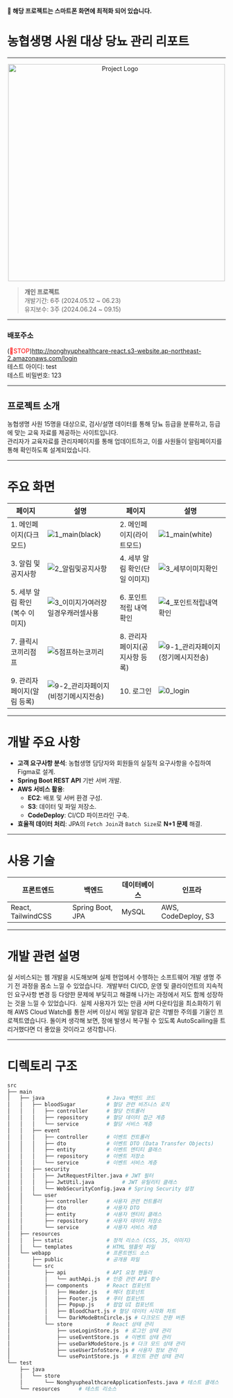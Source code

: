 
**🔴 해당 프로젝트는 스마트폰 화면에 최적화 되어 있습니다.**

# 농협생명 사원 대상 당뇨 관리 리포트

---
<div align="center">
    <img src="https://github.com/user-attachments/assets/53177c3c-da22-4bf2-a40d-cde5c2f038f4" alt="Project Logo" width="500">
</div>

> **개인 프로젝트**  
> 개발기간: 6주 (2024.05.12 ~ 06.23)  
> 유지보수: 3주 (2024.06.24 ~ 09.15)

---
### 배포주소  
(<span style="color:red;">🔴STOP</span>)http://nonghyuphealthcare-react.s3-website.ap-northeast-2.amazonaws.com/login  
테스트 아이디: test  
테스트 비밀번호: 123

---

## 프로젝트 소개

농협생명 사원 15명을 대상으로, 검사/설명 데이터를 통해 당뇨 등급을 분류하고, 등급에 맞는 교육 자료를 제공하는 사이트입니다.  
관리자가 교육자료를 관리자페이지를 통해 업데이트하고, 이를 사원들이 알림페이지를 통해 확인하도록 설계되었습니다.

---
# 주요 화면

| 페이지 | 설명                          | 페이지 | 설명                          |
|------|-------------------------------|------|-------------------------------|
| 1. 메인페이지(다크모드)             | ![1_main(black)](https://github.com/user-attachments/assets/cf987972-2e34-4b8c-a6da-d09d89c79613) | 2. 메인페이지(라이트모드)       | ![1_main(white)](https://github.com/user-attachments/assets/958faa96-3197-47b3-83bf-85bfd496b0cd) |
| 3. 알림 및 공지사항                 | ![2_알림및공지사항](https://github.com/user-attachments/assets/8ec615dc-42aa-416d-b5e4-c1638b6e82cb) | 4. 세부 알림 확인(단일 이미지)  | ![3_세부이미지확인](https://github.com/user-attachments/assets/c8b75a9c-fa5b-4517-861b-8eff765fef48) |
| 5. 세부 알림 확인(복수 이미지)      | ![3_이미지가여러장일경우캐러셀사용](https://github.com/user-attachments/assets/c0321afb-6fe6-47e0-b7fd-126c502adea1) | 6. 포인트 적립 내역 확인        | ![4_포인트적립내역확인](https://github.com/user-attachments/assets/5809b0a2-3593-4a60-b16a-5e8224d4e509) |
| 7. 클릭시 코끼리점프                 | ![5점프하는코끼리](https://github.com/user-attachments/assets/5c8e52c0-526e-4755-9062-971eda6aba26) | 8. 관리자페이지(공지사항 등록)   | ![9-1_관리자페이지(정기메시지전송)](https://github.com/user-attachments/assets/3e0e053d-2793-4249-bb2a-53dbccaa3d37) |
| 9. 관리자페이지(알림 등록)          | ![9-2_관리자페이지(비정기메시지전송)](https://github.com/user-attachments/assets/25cb1c16-bbbc-4124-807d-89d7c098471a) | 10. 로그인                     | ![0_login](https://github.com/user-attachments/assets/04e747d0-6c06-492c-b16a-2fa2c67b3b24) |

---

# 개발 주요 사항

- **고객 요구사항 분석**: 농협생명 담당자와 회원들의 실질적 요구사항을 수집하여 Figma로 설계.
- **Spring Boot REST API** 기반 서버 개발.
- **AWS 서비스 활용**:
  - **EC2**: 배포 및 서버 환경 구성.
  - **S3**: 데이터 및 파일 저장소.
  - **CodeDeploy**: CI/CD 파이프라인 구축.
- **효율적 데이터 처리**: JPA의 `Fetch Join`과 `Batch Size`로 **N+1 문제** 해결.

---

# 사용 기술

| **프론트엔드**     | **백엔드**         | **데이터베이스** | **인프라**      |
|------------------|------------------|--------------|---------------|
| React, TailwindCSS | Spring Boot, JPA | MySQL        | AWS, CodeDeploy, S3 |

---

# 개발 관련 설명
실 서비스되는 웹 개발을 시도해보며 실제 현업에서 수행하는 소프트웨어 개발 생명 주기 전 과정을 몸소 느낄 수 있었습니다. 
개발부터 CI/CD, 운영 및 클라이언트의 지속적인 요구사항 변경 등 다양한 문제에 부딪히고 해결해 나가는 과정에서 저도 함께 성장하는 것을 느낄 수 있었습니다. 
실제 사용자가 있는 만큼 서버 다운타임을 최소화하기 위해 AWS Cloud Watch를 통한 서버 이상시 메일 알람과 같은 각별한 주의를 기울인 프로젝트였습니다. 
돌이켜 생각해 보면, 장애 발생시 복구될 수 있도록 AutoScailing을 트리거했다면 더 좋았을 것이라고 생각합니다.

---

# 디렉토리 구조

```bash
src
├── main
│   ├── java                    # Java 백엔드 코드
│   │   ├── bloodSugar          # 혈당 관련 비즈니스 로직
│   │   │   ├── controller      # 혈당 컨트롤러
│   │   │   ├── repository      # 혈당 데이터 접근 계층
│   │   │   └── service         # 혈당 서비스 계층
│   │   ├── event
│   │   │   ├── controller      # 이벤트 컨트롤러
│   │   │   ├── dto             # 이벤트 DTO (Data Transfer Objects)
│   │   │   ├── entity          # 이벤트 엔티티 클래스
│   │   │   ├── repository      # 이벤트 저장소
│   │   │   └── service         # 이벤트 서비스 계층
│   │   ├── security
│   │   │   ├── JwtRequestFilter.java # JWT 필터
│   │   │   ├── JwtUtil.java         # JWT 유틸리티 클래스
│   │   │   └── WebSecurityConfig.java # Spring Security 설정
│   │   └── user
│   │       ├── controller      # 사용자 관련 컨트롤러
│   │       ├── dto             # 사용자 DTO
│   │       ├── entity          # 사용자 엔티티 클래스
│   │       ├── repository      # 사용자 데이터 저장소
│   │       └── service         # 사용자 서비스 계층
│   ├── resources
│   │   ├── static              # 정적 리소스 (CSS, JS, 이미지)
│   │   └── templates           # HTML 템플릿 파일
│   └── webapp                  # 프론트엔드 소스
│       ├── public              # 공개용 파일
│       └── src
│           ├── api             # API 요청 핸들러
│           │   └── authApi.js  # 인증 관련 API 함수
│           ├── components      # React 컴포넌트
│           │   ├── Header.js   # 헤더 컴포넌트
│           │   ├── Footer.js   # 푸터 컴포넌트
│           │   ├── Popup.js    # 팝업 UI 컴포넌트
│           │   ├── BloodChart.js # 혈당 데이터 시각화 차트
│           │   └── DarkModeBtnCircle.js # 다크모드 전환 버튼
│           └── store           # React 상태 관리
│               ├── useLoginStore.js  # 로그인 상태 관리
│               ├── useEventStore.js  # 이벤트 상태 관리
│               ├── useDarkModeStore.js # 다크 모드 상태 관리
│               ├── useUserInfoStore.js # 사용자 정보 관리
│               └── usePointStore.js  # 포인트 관련 상태 관리
└── test
    ├── java
    │   └── store
    │       └── NonghyuphealthcareApplicationTests.java # 테스트 클래스
    └── resources      # 테스트 리소스
```
